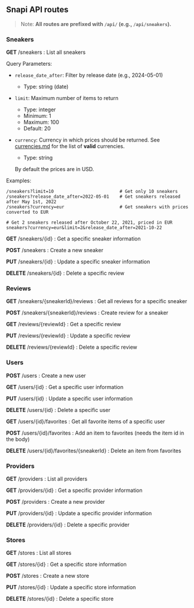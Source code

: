 ## Snapi API routes

> Note: **All routes are prefixed with `/api/` (e.g., `/api/sneakers`).**

### Sneakers

**GET**	/sneakers : List all sneakers

Query Parameters:
- `release_date_after`: Filter by release date (e.g., 2024-05-01)
    - Type: string (date)
- `limit`: Maximum number of items to return
    - Type: integer
    - Minimum: 1
    - Maximum: 100
    - Default: 20
- `currency`: Currency in which prices should be returned. See [currencies.md](/docs/currencies.md) for the list of **valid** currencies.
    - Type: string

    By default the prices are in USD.

Examples:
```
/sneakers?limit=10                         # Get only 10 sneakers
/sneakers?release_date_after=2022-05-01    # Get sneakers released after May 1st, 2022
/sneakers?currency=eur                     # Get sneakers with prices converted to EUR

# Get 2 sneakers released after October 22, 2021, priced in EUR
sneakers?currency=eur&limit=2&release_date_after=2021-10-22
```

**GET**	/sneakers/{id} : Get a specific sneaker information

**POST** /sneakers : Create a new sneaker

**PUT**	/sneakers/{id} :  Update a specific sneaker information

**DELETE** /sneakers/{id} : Delete a specific review


### Reviews

**GET** /sneakers/{sneakerId}/reviews : Get all reviews for a specific sneaker

**POST** /sneakers/{sneakerId}/reviews : Create review for a sneaker

**GET**	/reviews/{reviewId} : Get a specific review

**PUT**	/reviews/{reviewId} : Update a specific review

**DELETE** /reviews/{reviewId} : Delete a specific review


### Users

**POST** /users : Create a new user

**GET** /users/{id} : Get a specific user information

**PUT** /users/{id} : Update a specific user information

**DELETE** /users/{id} : Delete a specific user

**GET**	/users/{id}/favorites : Get all favorite items of a specific user

**POST** /users/{id}/favorites : Add an item to favorites (needs the item id in the body)

**DELETE** /users/{id}/favorites/{sneakerId} : Delete an item from favorites


### Providers

**GET**	/providers : List all providers

**GET**	/providers/{id} : Get a specific provider information

**POST** /providers : Create a new provider

**PUT**	/providers/{id} : Update a specific provider information

**DELETE**	/providers/{id} : Delete a specific provider


### Stores

**GET**	/stores : List all stores

**GET**	/stores/{id} : Get a specific store information

**POST** /stores : Create a new store

**PUT**	/stores/{id} :  Update a specific store information

**DELETE**	/stores/{id} :  Delete a specific store

